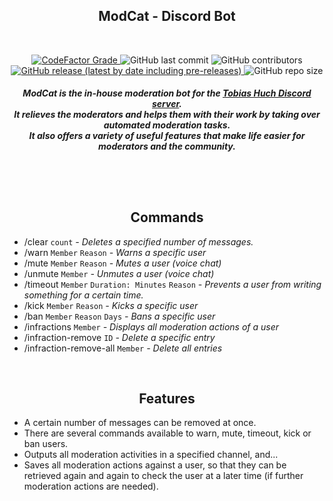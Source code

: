 <section>
  <h1 align="center">
  ModCat - Discord Bot
  </h1>

  <br>

  <p align="center">
  <a href="https://www.codefactor.io/repository/github/martin-herz-io/modcat">
    <img alt="CodeFactor Grade" src="https://img.shields.io/codefactor/grade/github/martin-herz-io/ModCat?logo=github&style=for-the-badge">
  </a>

  <img alt="GitHub last commit" src="https://img.shields.io/github/last-commit/martin-herz-io/ModCat?logo=github&style=for-the-badge">

  <img alt="GitHub contributors" src="https://img.shields.io/github/contributors-anon/martin-herz-io/ModCat?logo=github&style=for-the-badge">

  <br>

  <a href="https://github.com/martin-herz-io/ModCat/releases">
    <img alt="GitHub release (latest by date including pre-releases)" src="https://img.shields.io/github/v/release/martin-herz-io/ModCat?include_prereleases&logo=github&style=for-the-badge">
  </a>

  <img alt="GitHub repo size" src="https://img.shields.io/github/repo-size/martin-herz-io/ModCat?logo=github&style=for-the-badge">
  </p>

  <h5 align="center">
    ModCat is the in-house moderation bot for the <a href="https://discord.gg/huch">Tobias Huch Discord server</a>. <br>
    It relieves the moderators and helps them with their work by taking over automated moderation tasks. <br>
    It also offers a variety of useful features that make life easier for moderators and the community.
  </h5>

  #
</section>

<br><br>

<section>
  <h2 align="center">Commands</h2>
  
  - /clear `count` *- Deletes a specified number of messages.*
  - /warn `Member` `Reason` *- Warns a specific user*
  - /mute `Member` `Reason` *- Mutes a user (voice chat)*
  - /unmute `Member` *- Unmutes a user (voice chat)*
  - /timeout `Member` `Duration: Minutes` `Reason` *- Prevents a user from writing something for a certain time.*
  - /kick `Member` `Reason` *- Kicks a specific user*
  - /ban `Member` `Reason` `Days` *- Bans a specific user*
  - /infractions `Member` *- Displays all moderation actions of a user*
  - /infraction-remove `ID` *- Delete a specific entry*
  - /infraction-remove-all `Member` *- Delete all entries*
</section>

<br>

<section>
  <h2 align="center">Features</h2>
  
  - A certain number of messages can be removed at once.
  - There are several commands available to warn, mute, timeout, kick or ban users.
  - Outputs all moderation activities in a specified channel, and...
  - Saves all moderation actions against a user, so that they can be retrieved again and again to check the user at a later time (if further moderation actions are needed).
</section>
